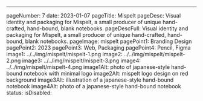 ---
pageNumber: 7
date: 2023-01-07
pageTitle: Mispelt
pageDesc: Visual identity and packaging for Mispelt, a small producer of unique hand-crafted, hand-bound, blank notebooks.
pageDescFull: Visual identity and packaging for Mispelt, a small producer of unique hand-crafted, hand-bound, blank notebooks.
pageImage: mispelt
pagePoint1: Branding Design
pagePoint2: 2023
pagePoint3: Web, Packaging
pagePoint4: Pencil, Figma
image1: ../../img/mispelt/mispelt-1.png
image2: ../../img/mispelt/mispelt-2.png
image3: ../../img/mispelt/mispelt-3.png
image4: ../../img/mispelt/mispelt-4.png
image1Alt: photo of japanese-style hand-bound notebook with minimal logo
image2Alt: mispelt logo design on red background
image3Alt: illustration of a japanese-style hand-bound notebook
image4Alt: photo of a japanese-style hand-bound notebook
status: 
isDisabled: 